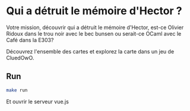 # Qui a détruit le mémoire d'Hector ?
Votre mission, découvrir qui a détruit le mémoire d'Hector, est-ce Olivier Ridoux dans le trou noir avec le bec bunsen ou serait-ce OCaml avec le Café dans la E303?

Découvrez l'ensemble des cartes et explorez la carte dans un jeu de CluedOwO.

## Run
```bash
make run
```

Et ouvrir le serveur vue.js
